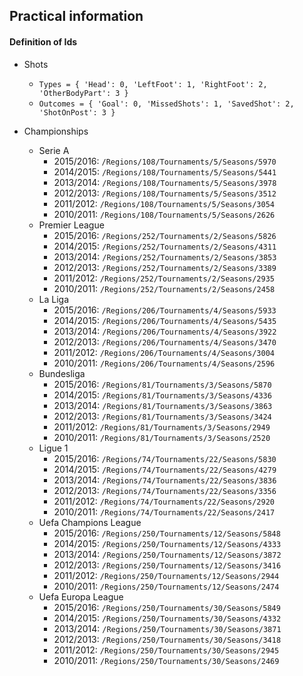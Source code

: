 ## Practical information

#### Definition of Ids

- Shots
  - ```Types = { 'Head': 0, 'LeftFoot': 1, 'RightFoot': 2, 'OtherBodyPart': 3 }```
  - ```Outcomes = { 'Goal': 0, 'MissedShots': 1, 'SavedShot': 2, 'ShotOnPost': 3 }```

- Championships
  - Serie A
    - 2015/2016: ```/Regions/108/Tournaments/5/Seasons/5970```
    - 2014/2015: ```/Regions/108/Tournaments/5/Seasons/5441```
    - 2013/2014: ```/Regions/108/Tournaments/5/Seasons/3978```
    - 2012/2013: ```/Regions/108/Tournaments/5/Seasons/3512```
    - 2011/2012: ```/Regions/108/Tournaments/5/Seasons/3054```
    - 2010/2011: ```/Regions/108/Tournaments/5/Seasons/2626```
  - Premier League
    - 2015/2016: ```/Regions/252/Tournaments/2/Seasons/5826```
    - 2014/2015: ```/Regions/252/Tournaments/2/Seasons/4311```
    - 2013/2014: ```/Regions/252/Tournaments/2/Seasons/3853```
    - 2012/2013: ```/Regions/252/Tournaments/2/Seasons/3389```
    - 2011/2012: ```/Regions/252/Tournaments/2/Seasons/2935```
    - 2010/2011: ```/Regions/252/Tournaments/2/Seasons/2458```
  - La Liga 
    - 2015/2016: ```/Regions/206/Tournaments/4/Seasons/5933```
    - 2014/2015: ```/Regions/206/Tournaments/4/Seasons/5435```
    - 2013/2014: ```/Regions/206/Tournaments/4/Seasons/3922```
    - 2012/2013: ```/Regions/206/Tournaments/4/Seasons/3470```
    - 2011/2012: ```/Regions/206/Tournaments/4/Seasons/3004```
    - 2010/2011: ```/Regions/206/Tournaments/4/Seasons/2596```
  - Bundesliga 
    - 2015/2016: ```/Regions/81/Tournaments/3/Seasons/5870```
    - 2014/2015: ```/Regions/81/Tournaments/3/Seasons/4336```
    - 2013/2014: ```/Regions/81/Tournaments/3/Seasons/3863```
    - 2012/2013: ```/Regions/81/Tournaments/3/Seasons/3424```
    - 2011/2012: ```/Regions/81/Tournaments/3/Seasons/2949```
    - 2010/2011: ```/Regions/81/Tournaments/3/Seasons/2520```
  - Ligue 1
    - 2015/2016: ```/Regions/74/Tournaments/22/Seasons/5830```
    - 2014/2015: ```/Regions/74/Tournaments/22/Seasons/4279```
    - 2013/2014: ```/Regions/74/Tournaments/22/Seasons/3836```
    - 2012/2013: ```/Regions/74/Tournaments/22/Seasons/3356```
    - 2011/2012: ```/Regions/74/Tournaments/22/Seasons/2920```
    - 2010/2011: ```/Regions/74/Tournaments/22/Seasons/2417```
  - Uefa Champions League 
    - 2015/2016: ```/Regions/250/Tournaments/12/Seasons/5848```
    - 2014/2015: ```/Regions/250/Tournaments/12/Seasons/4333```
    - 2013/2014: ```/Regions/250/Tournaments/12/Seasons/3872```
    - 2012/2013: ```/Regions/250/Tournaments/12/Seasons/3416```
    - 2011/2012: ```/Regions/250/Tournaments/12/Seasons/2944```
    - 2010/2011: ```/Regions/250/Tournaments/12/Seasons/2474```
  - Uefa Europa League 
    - 2015/2016: ```/Regions/250/Tournaments/30/Seasons/5849```
    - 2014/2015: ```/Regions/250/Tournaments/30/Seasons/4332```
    - 2013/2014: ```/Regions/250/Tournaments/30/Seasons/3871```
    - 2012/2013: ```/Regions/250/Tournaments/30/Seasons/3418```
    - 2011/2012: ```/Regions/250/Tournaments/30/Seasons/2945```
    - 2010/2011: ```/Regions/250/Tournaments/30/Seasons/2469```
